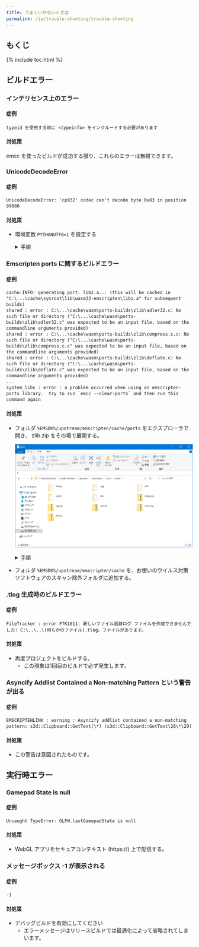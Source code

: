 ```yaml
---
title: うまくいかないときは
permalink: /ja/trouble-shooting/trouble-shooting
---
```


## もくじ

{% include toc.html %}

## ビルドエラー

### インテリセンス上のエラー

#### 症例

```log
typeid を使用する前に <typeinfo> をインクルードする必要があります
```

#### 対処策

emcc を使ったビルドが成功する限り、これらのエラーは無視できます。

### UnicodeDecodeError

#### 症例

```log
UnicodeDecodeError: 'cp932' codec can't decode byte 0x83 in position 99080
```

#### 対処策

- 環境変数 `PYTHONUTF8=1` を設定する

  <details markdown="block"><summary>手順</summary>

  1. 「Windows の設定」を開き、検索欄に「環境変数」と入力する。すると、「環境変数の編集」という検索結果が出るので、それをクリックする。

      ![envvar0](/assets/img/building/trouble-shooting/envvar0.png)

  2. 「環境変数」というタイトルのウィンドウが表示されるので、「新規(_N_)...」をクリックする。

      ![envvar1](/assets/img/building/trouble-shooting/envvar1.png)

  3. 「ユーザ環境変数の編集」というタイトルのウィンドウが表示されるので、変数名に「PYTHONUTF8」(半角英字、小文字不可)と、変数値に「1」(半角数字)と入力する。

      ![envvar2](/assets/img/building/trouble-shooting/envvar2.png)

  </details>

### Emscripten ports に関するビルドエラー

#### 症例

```log
cache:INFO: generating port: libz.a... (this will be cached in "C:\...\cache\sysroot\lib\wasm32-emscripten\libz.a" for subsequent builds)
shared : error : C:\...\cache\wasm\ports-builds\zlib\adler32.c: No such file or directory ("C:\...\cache\wasm\ports-builds\zlib\adler32.c" was expected to be an input file, based on the commandline arguments provided)
shared : error : C:\...\cache\wasm\ports-builds\zlib\compress.c.c: No such file or directory ("C:\...\cache\wasm\ports-builds\zlib\compress.c.c" was expected to be an input file, based on the commandline arguments provided)
shared : error : C:\...\cache\wasm\ports-builds\zlib\deflate.c: No such file or directory ("C:\...\cache\wasm\ports-builds\zlib\deflate.c" was expected to be an input file, based on the commandline arguments provided)
...
system_libs : error : a problem occurred when using an emscripten-ports library.  try to run `emcc --clear-ports` and then run this command again
```

#### 対処策

- フォルダ `%EMSDK%/upstream/emscripten/cache/ports` をエクスプローラで開き、 zlib.zip をその場で展開する。


    ![folder layout](/assets/img/building/trouble-shooting/emscripten-cache.png)

    <details markdown="block"><summary>手順</summary>

    1. Zip ファイルを右クリックして、**すべて展開(T)...** をクリックします。

        ![ExtractZip](/assets/img/building/trouble-shooting/unzip-all.png)

    2. 圧縮 (ZIP 形式) フォルダーの展開という名前のウィンドウが表示されるので、**展開** をクリックします。

        ![ExtractZip](/assets/img/building/trouble-shooting/unzip-all2.png)

    </details>

- フォルダ `%EMSDK%/upstream/emscripten/cache` を、お使いのウイルス対策ソフトウェアのスキャン除外フォルダに追加する。

### .tlog 生成時のビルドエラー

#### 症例

```log
FileTracker : error FTK1011: 新しいファイル追跡ログ ファイルを作成できませんでした: C:\..\..\(何らかのファイル).tlog。ファイルがあります。
```

#### 対処策

- 再度プロジェクトをビルドする。
  - この現象は1回目のビルドで必ず発生します。

### Asyncify Addlist Contained a Non-matching Pattern という警告が出る

#### 症例

```log
EMSCRIPTENLINK : warning : Asyncify addlist contained a non-matching pattern: s3d::Clipboard::GetText(\*) (s3d::Clipboard::GetText\28\*\29)
```

#### 対処策

- この警告は意図されたものです。

## 実行時エラー

### Gamepad State is null

#### 症例

```log
Uncaught TypeError: GLFW.lastGamepadState is null
```

#### 対処策

- WebGL アプリをセキュアコンテキスト (https://) 上で配信する。

### メッセージボックス -1 が表示される

#### 症例

```log
-1
```

#### 対処策

- デバッグビルドを有効にしてください
  - エラーメッセージはリリースビルドでは最適化によって省略されてしまいます。
